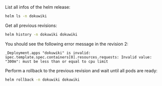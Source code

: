 List all infos of the helm release:

```bash
helm ls -n dokuwiki
```

Get all previous revisions:

```bash
helm history -n dokuwiki dokuwiki
```

You should see the following error message in the revision 2: 

```
_Deployment.apps "dokuwiki" is invalid: spec.template.spec.containers[0].resources.requests: Invalid value: "300m": must be less than or equal to cpu limit
```

Perform a rollback to the previous revision and wait until all pods are ready:

```bash
helm rollback -n dokuwiki dokuwiki
```